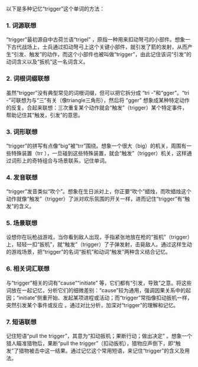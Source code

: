 以下是多种记忆“trigger”这个单词的方法：
### 1. 词源联想
“trigger”最初源自中古荷兰语“trigel” ，原指一种用来扣动弩弓的小部件。想象一下古代战场上，士兵通过扣动弩弓上这个关键小部件，就引发了箭的发射，从而产生“引发、触发”的动作，而这个小部件也被叫做“trigger”，由此记住该词“引发”的动词含义以及“扳机”这一名词含义。 

### 2. 词根词缀联想
虽然“trigger”没有典型常见的词根词缀，但可以把它拆分成 “tri -”和“gger”。“tri -”可联想为与“三”有关（像triangle三角形），然后将 “gger” 想象成某种特定动作的反复。合起来联想：三次重复某个动作就会“触发”（trigger）某个特定事件，帮助记住其“触发，引发”的意思。 

### 3. 词形联想
“trigger”的拼写有点像“big”被“trr”围绕。想象一个很大（big）的机关，周围有一些特殊装置（trr ），一旦碰到这些特殊装置，就会“触发”（trigger）机关，这样通过词形上的奇特组合与场景联系，记住单词。 

### 4. 发音联想
“trigger”发音类似“吹个”。想象在生日派对上，你正要“吹个”蜡烛，而吹蜡烛这个动作就像“触发”（trigger）了派对欢乐氛围的开关一样，进而记住“trigger”有“触发”的含义。 

### 5. 场景联想
设想你在玩枪战游戏，当你看到敌人出现，手指紧张地放在枪的“扳机”（trigger）上，轻轻一扣“扳机”，就“触发”（trigger）了子弹发射，击毙敌人。通过这样生动的游戏场景，把“trigger”的名词“扳机”和动词“触发”两种含义结合记忆。 

### 6. 相关词汇联想
与“trigger”相关的词有“cause”“initiate” 等，它们都有“引发，导致”之意。将这些词放在一起记忆，分析它们的细微差别：“cause”较为通用，强调因果关系中的起因；“initiate”侧重开始、发起某项进程或活动；而“trigger”常指像扣动扳机一样，突然引发某个事件或反应 。通过对比分析，加深对“trigger”的理解和记忆。 

### 7. 短语联想
记住短语“pull the trigger”，其意为“扣动扳机；果断行动；做出决定” 。想象一个猎人瞄准猎物后，果断“pull the trigger”（扣动扳机），猎物应声倒下，即“触发”了猎物被击中这一结果。通过记忆这个常用短语，来记住“trigger”的含义及用法。 